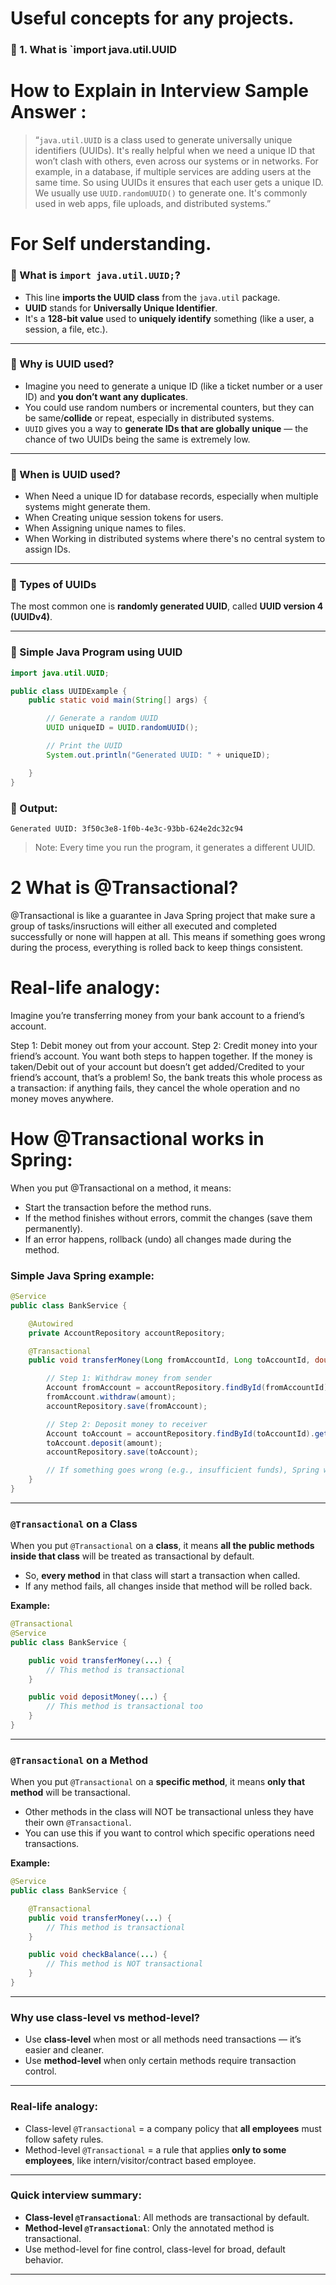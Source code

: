 
# Useful concepts for any projects. 

### 🔹 1. What is `import java.util.UUID 

# How to Explain in Interview Sample Answer :

> “`java.util.UUID` is a class used to generate universally unique identifiers (UUIDs).
> It's really helpful when we need a unique ID that won’t clash with others, even across our systems or in networks.
> For example, in a database, if multiple services are adding users at the same time. So using UUIDs it ensures that
each user gets a unique ID. We usually use `UUID.randomUUID()` to generate one.
> It's commonly used in web apps, file uploads, and distributed systems.”

# For Self understanding. 

### 🔹 What is `import java.util.UUID;`?

* This line **imports the UUID class** from the `java.util` package.
* **UUID** stands for **Universally Unique Identifier**.
* It's a **128-bit value** used to **uniquely identify** something (like a user, a session, a file, etc.).

---
### 🔹 Why is UUID used?

* Imagine you need to generate a unique ID (like a ticket number or a user ID) and **you don’t want any duplicates**.
* You could use random numbers or incremental counters, but they can be same/**collide** or repeat, especially in distributed systems.
* `UUID` gives you a way to **generate IDs that are globally unique** — the chance of two UUIDs being the same is extremely low.
---

### 🔹 When is UUID used?

* When Need a unique ID for database records, especially when multiple systems might generate them.
* When Creating unique session tokens for users.
* When Assigning unique names to files.
* When Working in distributed systems where there's no central system to assign IDs.
---

### 🔹 Types of UUIDs

The most common one is **randomly generated UUID**, called **UUID version 4 (UUIDv4)**.

---

### 🔹 Simple Java Program using UUID

```java
import java.util.UUID;

public class UUIDExample {
    public static void main(String[] args) {

        // Generate a random UUID
        UUID uniqueID = UUID.randomUUID();

        // Print the UUID
        System.out.println("Generated UUID: " + uniqueID);

    }
}
```

### 🔸 Output:

```
Generated UUID: 3f50c3e8-1f0b-4e3c-93bb-624e2dc32c94
```
> Note: Every time you run the program, it generates a different UUID.

# 2 What is @Transactional?

@Transactional is like a guarantee in Java Spring project that make sure a group of tasks/insructions will either all executed and completed successfully or none will happen at all. 
This means if something goes wrong during the process, everything is rolled back to keep things consistent.

# Real-life analogy:
Imagine you’re transferring money from your bank account to a friend’s account.

Step 1: Debit money out from your account.
Step 2: Credit money into your friend’s account.
You want both steps to happen together. If the money is taken/Debit out of your account but doesn’t get added/Credited to your friend’s account, that’s a problem!
So, the bank treats this whole process as a transaction: if anything fails, they cancel the whole operation and no money moves anywhere.

# How @Transactional works in Spring:
When you put @Transactional on a method, it means:
- Start the transaction before the method runs.
- If the method finishes without errors, commit the changes (save them permanently).
- If an error happens, rollback (undo) all changes made during the method.


### Simple Java Spring example:

```java
@Service
public class BankService {

    @Autowired
    private AccountRepository accountRepository;

    @Transactional
    public void transferMoney(Long fromAccountId, Long toAccountId, double amount) {

        // Step 1: Withdraw money from sender
        Account fromAccount = accountRepository.findById(fromAccountId).get();
        fromAccount.withdraw(amount);
        accountRepository.save(fromAccount);

        // Step 2: Deposit money to receiver
        Account toAccount = accountRepository.findById(toAccountId).get();
        toAccount.deposit(amount);
        accountRepository.save(toAccount);

        // If something goes wrong (e.g., insufficient funds), Spring will rollback everything
    }
}
```

---

### `@Transactional` on a **Class**

When you put `@Transactional` on a **class**, it means **all the public methods inside that class** will be treated as transactional by default.

* So, **every method** in that class will start a transaction when called.
* If any method fails, all changes inside that method will be rolled back.

**Example:**

```java
@Transactional
@Service
public class BankService {

    public void transferMoney(...) {
        // This method is transactional
    }

    public void depositMoney(...) {
        // This method is transactional too
    }
}
```

---

### `@Transactional` on a **Method**

When you put `@Transactional` on a **specific method**, it means **only that method** will be transactional.

* Other methods in the class will NOT be transactional unless they have their own `@Transactional`.
* You can use this if you want to control which specific operations need transactions.

**Example:**

```java
@Service
public class BankService {

    @Transactional
    public void transferMoney(...) {
        // This method is transactional
    }

    public void checkBalance(...) {
        // This method is NOT transactional
    }
}
```

---

### Why use class-level vs method-level?

* Use **class-level** when most or all methods need transactions — it’s easier and cleaner.
* Use **method-level** when only certain methods require transaction control.

---

### Real-life analogy:

* Class-level `@Transactional` = a company policy that **all employees** must follow safety rules.
* Method-level `@Transactional` = a rule that applies **only to some employees**, like intern/visitor/contract based employee.

---

### Quick interview summary:

* **Class-level `@Transactional`**: All methods are transactional by default.
* **Method-level `@Transactional`**: Only the annotated method is transactional.
* Use method-level for fine control, class-level for broad, default behavior.

---



